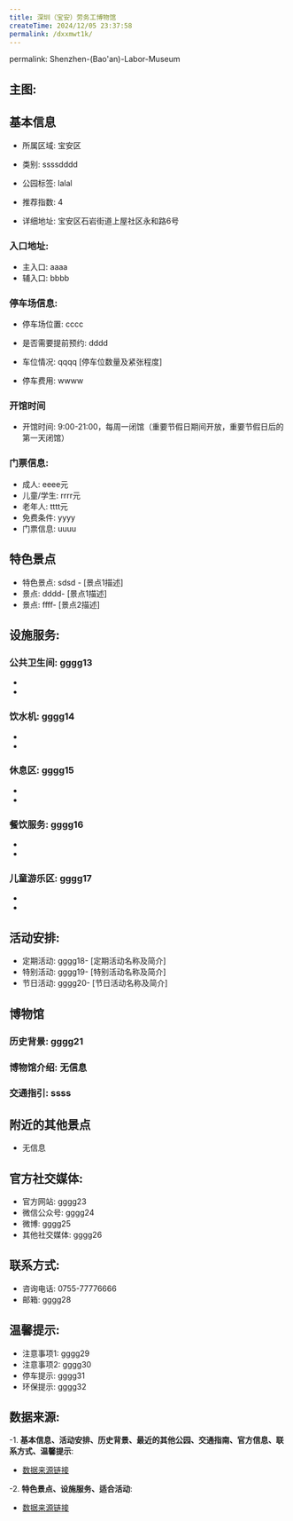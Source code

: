 ```yaml
---
title: 深圳（宝安）劳务工博物馆
createTime: 2024/12/05 23:37:58
permalink: /dxxmwt1k/
---
```

permalink: Shenzhen-(Bao'an)-Labor-Museum
## 主图:
<ImageCard
image="https://cn.bing.com/th?id=OHR.AlfanzinaLighthouse_ZH-CN9704515669_1920x1080.webp"
title= "深圳（宝安）劳务工博物馆"
description= ""
date="2024/12/05"
href="/"
author="市文化广电旅游体育局"
/>
## 基本信息

- 所属区域: 宝安区

- 类别: ssssdddd

- 公园标签: lalal

- 推荐指数: 4

- 详细地址: 宝安区石岩街道上屋社区永和路6号

### 入口地址:
- 主入口: aaaa
- 辅入口: bbbb
### 停车场信息:
- 停车场位置: cccc

- 是否需要提前预约: dddd

- 车位情况: qqqq [停车位数量及紧张程度]

- 停车费用: wwww

### 开馆时间
- 开馆时间: 9:00-21:00，每周一闭馆（重要节假日期间开放，重要节假日后的第一天闭馆）

### 门票信息:
- 成人: eeee元
- 儿童/学生: rrrr元
- 老年人: tttt元
- 免费条件: yyyy
- 门票信息: uuuu
## 特色景点
- 特色景点: sdsd - [景点1描述]
- 景点: dddd- [景点1描述]
- 景点: ffff- [景点2描述]
## 设施服务:
### 公共卫生间: gggg13
- 
- 
### 饮水机: gggg14
- 
- 
### 休息区: gggg15
- 
- 
### 餐饮服务: gggg16
- 
- 
### 儿童游乐区: gggg17
- 
- 
## 活动安排:
- 定期活动: gggg18- [定期活动名称及简介]
- 特别活动: gggg19- [特别活动名称及简介]
- 节日活动: gggg20- [节日活动名称及简介]
## 博物馆
### 历史背景: gggg21
### 博物馆介绍: 无信息
### 交通指引: ssss

## 附近的其他景点
- 无信息

## 官方社交媒体:
- 官方网站: gggg23
- 微信公众号: gggg24
- 微博: gggg25
- 其他社交媒体: gggg26

## 联系方式:
- 咨询电话: 0755-77776666
- 邮箱: gggg28

## 温馨提示:
- 注意事项1: gggg29
- 注意事项2: gggg30
- 停车提示: gggg31
- 环保提示: gggg32

## 数据来源:
-1. **基本信息、活动安排、历史背景、最近的其他公园、交通指南、官方信息、联系方式、温馨提示**:
- [数据来源链接](http://wtl.sz.gov.cn/ggfw/whl/bwgylb/index.html)

-2. **特色景点、设施服务、适合活动**:
- [数据来源链接](http://wtl.sz.gov.cn/ggfw/whl/bwgylb/index.html)

